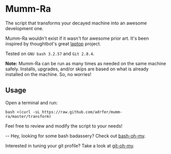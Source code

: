 # Mumm-Ra
The script that transforms your decayed machine into an awesome development one.

Mumm-Ra wouldn't exist if it wasn't for awesome prior art. It's been inspired by thoughtbot's great [laptop](https://github.com/thoughtbot/laptop) project.

Tested on `GNU bash 3.2.57` and `Git 2.8.4`.

**Note:** Mumm-Ra can be run as many times as needed on the same machine safely. Installs, upgrades, and/or skips are based on what is already installed on the machine. So, no worries!


## Usage

Open a terminal and run:

    bash <(curl -sL https://raw.github.com/adrfer/mumm-ra/master/transform)

Feel free to review and modify the script to your needs!

--
Hey, looking for some bash badassery? Check out [bash-oh-my](https://github.com/adrfer/bash-oh-my).

Interested in tuning your git profile? Take a look at [git-oh-my](https://github.com/adrfer/git-oh-my).
